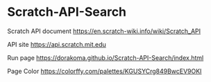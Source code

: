 # Scratch-API-Search
Scratch API document https://en.scratch-wiki.info/wiki/Scratch_API

API site https://api.scratch.mit.edu

Run page https://dorakoma.github.io/Scratch-API-Search/index.html

Page Color https://colorffy.com/palettes/KGUSYCrg849BwcEV9OKI
